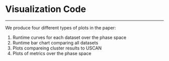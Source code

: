 # Visualization Code
------------------

We produce four different types of plots in the paper:

1. Runtime curves for each dataset over the phase space
1. Runtime bar chart comparing all datasets
1. Plots compareing cluster results to USCAN
1. Plots of metrics over the phase space